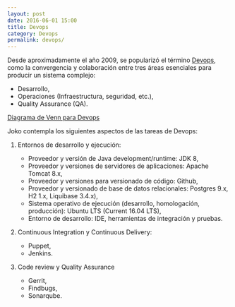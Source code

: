 ```yaml
---
layout: post
date: 2016-06-01 15:00
title: Devops
category: Devops
permalink: devops/
---
```


Desde aproximadamente el año 2009, se popularizó el término [Devops](https://en.wikipedia.org/wiki/DevOps), como la convergencia y colaboración entre tres áreas esenciales para producir un sistema complejo:

* Desarrollo,
* Operaciones (Infraestructura, seguridad, etc.),
* Quality Assurance (QA).

[Diagrama de Venn para Devops](https://upload.wikimedia.org/wikipedia/commons/thumb/b/b5/Devops.svg/330px-Devops.svg.png)

Joko contempla los siguientes aspectos de las tareas de Devops:

1. Entornos de desarrollo y ejecución:

	* Proveedor y versión de Java development/runtime: JDK 8,
	* Proveedor y versiones de servidores de aplicaciones: Apache Tomcat 8.x,
	* Proveedor y versiones para versionado de código: Github,
	* Proveedor y versionado de base de datos relacionales: Postgres 9.x, H2 1.x, Liquibase 3.4.x),
	* Sistema operativo de ejecución (desarrollo, homologación, producción): Ubuntu LTS (Current 16.04 LTS),
	* Entorno de desarrollo: IDE, herramientas de integración y pruebas.

2. Continuous Integration y Continuous Delivery:
	
	* Puppet,
	* Jenkins.

3. Code review y Quality Assurance

	* Gerrit,
	* Findbugs,
	* Sonarqube.
